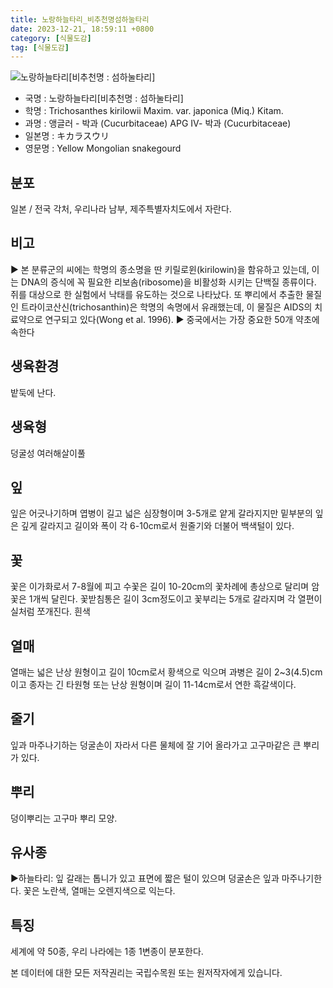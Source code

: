 ```yaml
---
title: 노랑하늘타리_비추천명섬하눌타리
date: 2023-12-21, 18:59:11 +0800
category: [식물도감]
tag: [식물도감]
---
```




![노랑하늘타리[비추천명 : 섬하눌타리]](http://www.nature.go.kr/fileUpload/plants/basic/Cucurbitaceae/Trichosanthes/12186/1_th2.JPG)
- 국명 : 노랑하늘타리[비추천명 : 섬하눌타리]
- 학명 : Trichosanthes kirilowii Maxim. var. japonica (Miq.) Kitam.
- 과명 : 앵글러 - 박과 (Cucurbitaceae) APG Ⅳ- 박과 (Cucurbitaceae)
- 일본명 : キカラスウリ
- 영문명 : Yellow Mongolian snakegourd


## 분포
일본 / 전국 각처, 우리나라 남부, 제주특별자치도에서 자란다.
## 비고
▶ 본 분류군의 씨에는 학명의 종소명을 딴 키릴로윈(kirilowin)을 함유하고 있는데, 이는 DNA의 증식에 꼭 필요한 리보솜(ribosome)을 비활성화 시키는 단백질 종류이다. 쥐를 대상으로 한 실험에서 낙태를 유도하는 것으로 나타났다. 또 뿌리에서 추출한 물질인 트라이코산신(trichosanthin)은 학명의 속명에서 유래했는데, 이 물질은 AIDS의 치료약으로 연구되고 있다(Wong et al. 1996).▶ 중국에서는 가장 중요한 50개 약초에 속한다
## 생육환경
밭둑에 난다.
## 생육형
덩굴성 여러해살이풀
## 잎
잎은 어긋나기하며 엽병이 길고 넓은 심장형이며 3-5개로 얕게 갈라지지만 밑부분의 잎은 깊게 갈라지고 길이와 폭이 각 6-10cm로서 원줄기와 더불어 백색털이 있다.
## 꽃
꽃은 이가화로서 7-8월에 피고 수꽃은 길이 10-20cm의 꽃차례에 총상으로 달리며 암꽃은 1개씩 달린다. 꽃받침통은 길이 3cm정도이고 꽃부리는 5개로 갈라지며 각 열편이 실처럼 쪼개진다. 흰색
## 열매
열매는 넓은 난상 원형이고 길이 10cm로서 황색으로 익으며 과병은 길이 2~3(4.5)cm이고 종자는 긴 타원형 또는 난상 원형이며 길이 11-14cm로서 연한 흑갈색이다.
## 줄기
잎과 마주나기하는 덩굴손이 자라서 다른 물체에 잘 기어 올라가고 고구마같은 큰 뿌리가 있다.
## 뿌리
덩이뿌리는 고구마 뿌리 모양.
## 유사종
▶하늘타리: 잎 갈래는 톱니가 있고 표면에 짧은 털이 있으며 덩굴손은 잎과 마주나기한다. 꽃은 노란색, 열매는 오렌지색으로 익는다.
## 특징
세계에 약 50종, 우리 나라에는 1종 1변종이 분포한다.






본 데이터에 대한 모든 저작권리는 국립수목원 또는 원저작자에게 있습니다.
